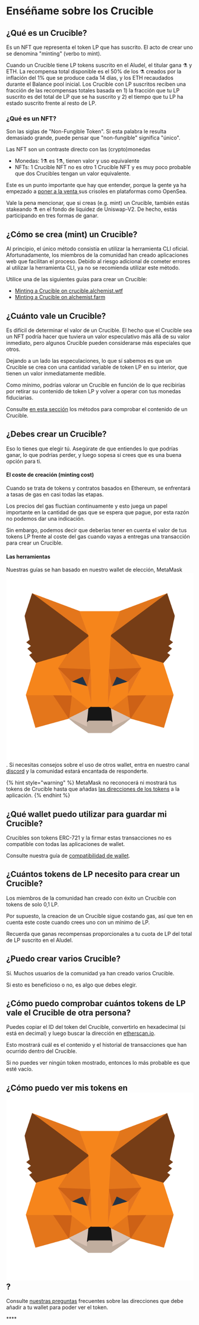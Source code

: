 # Enséñame sobre los Crucible

## ¿Qué es un Crucible?

Es un NFT que representa el token LP que has suscrito. El acto de crear uno se denomina "minting" \(verbo to mint\).

Cuando un Crucible tiene LP tokens suscrito en el Aludel, el titular gana ⚗️ y ETH. La recompensa total disponible es el 50% de los ⚗️ creados por la inflación del 1% que se produce cada 14 días, y los ETH recaudados durante el Balance pool inicial. Los Crucible con LP suscritos reciben una fracción de las recompensas totales basada en 1\) la fracción que tu LP suscrito es del total de LP que se ha suscrito y 2\) el tiempo que tu LP ha estado suscrito frente al resto de LP.

### ¿Qué es un NFT?

Son las siglas de "Non-Fungible Token". Si esta palabra le resulta demasiado grande, puede pensar que "non-fungible" significa "único".

Las NFT son un contraste directo con las \(crypto\)monedas

* Monedas: 1⚗️ es 1⚗️, tienen valor y uso equivalente
* NFTs: 1 Crucible NFT no es otro 1 Crucible NFT y es muy poco probable que dos Crucibles tengan un valor equivalente.

Este es un punto importante que hay que entender, porque la gente ya ha empezado a [poner a la venta ](https://opensea.io/assets/0x54e0395cfb4f39bef66dbcd5bd93cca4e9273d56/620479970925497750675476517677400441094103376596)sus crisoles en plataformas como OpenSea.

Vale la pena mencionar, que si creas \(e.g. mint\) un Crucible, también estás stakeando ⚗️ en el fondo de liquidez de Uniswap-V2. De hecho, estás participando en tres formas de ganar.

## ¿Cómo se crea \(mint\) un Crucible? 

Al principio, el único método consistía en utilizar la herramienta CLI oficial. Afortunadamente, los miembros de la comunidad han creado aplicaciones web que facilitan el proceso. Debido al riesgo adicional de cometer errores al utilizar la herramienta CLI, ya no se recomienda utilizar este método.

Utilice una de las siguientes guías para crear un Crucible:

* [Minting a Crucible on crucible.alchemist.wtf](guides-crucible.alchemist.wtf/)
* [Minting a Crucible on alchemist.farm](guides-alchemist.farm/how-to-i-mint-a-crucible.md)

## ¿Cuánto vale un Crucible?

Es difícil de determinar el valor de un Crucible. El hecho que el Crucible sea un NFT podría hacer que tuviera un valor especulativo más allá de su valor inmediato, pero algunos Crucible pueden considerarse más especiales que otros.

Dejando a un lado las especulaciones, lo que sí sabemos es que un Crucible se crea con una cantidad variable de token LP en su interior, que tienen un valor inmediatamente medible.

Como mínimo, podrías valorar un Crucible en función de lo que recibirías por retirar su contenido de token LP y volver a operar con tus monedas fiduciarias.

Consulte [en esta sección](https://app.gitbook.com/@alchemist-docs/s/mist/~/drafts/-M_QgUMGbLU0Hw2bs34w/v/spanish/crucible/teach-me-about-crucibles#how-can-i-check-how-many-lp-tokens-someone-elses-crucible-is-worth) los métodos para comprobar el contenido de un Crucible.

## ¿Debes crear un Crucible?

Eso lo tienes que elegir tú. Asegúrate de que entiendes lo que podrías ganar, lo que podrías perder, y luego sopesa si crees que es una buena opción para ti.

#### El coste de creación \(minting cost\)

Cuando se trata de tokens y contratos basados en Ethereum, se enfrentará a tasas de gas en casi todas las etapas.

Los precios del gas fluctúan continuamente y esto juega un papel importante en la cantidad de gas que se espera que pague, por esta razón no podemos dar una indicación.

Sin embargo, podemos decir que deberías tener en cuenta el valor de tus tokens LP frente al coste del gas cuando vayas a entregas una transacción para crear un Crucible.

#### Las herramientas

Nuestras guías se han basado en nuestro wallet de elección, MetaMask![](../.gitbook/assets/metamask-fox.svg). Si necesitas consejos sobre el uso de otros wallet, entra en nuestro canal [discord](http://discord.alchemist.wtf/) y la comunidad estará encantada de responderte.

{% hint style="warning" %}
MetaMask no reconocerá ni mostrará tus tokens de Crucible hasta que añadas [las direcciones de los tokens](https://app.gitbook.com/@alchemist-docs/s/mist/~/drafts/-M_QgUMGbLU0Hw2bs34w/v/spanish/crucible/faq#why-cant-i-see-my-mist-in-my-wallet) a la aplicación.
{% endhint %}

## ¿Qué wallet puedo utilizar para guardar mi Crucible?

Crucibles son tokens ERC-721 y la firmar estas transacciones no es compatible con todas las aplicaciones de wallet.

Consulte nuestra guía de [compatibilidad de wallet](https://app.gitbook.com/@alchemist-docs/s/mist/~/drafts/-M_QgUMGbLU0Hw2bs34w/v/spanish/crucible/wallet-compatibility).

## ¿Cuántos tokens de LP necesito para crear un Crucible?

Los miembros de la comunidad han creado con éxito un Crucible con tokens de solo 0,1 LP.

Por supuesto, la creacion de un Crucible sigue costando gas, así que ten en cuenta este coste cuando crees uno con un mínimo de LP.

Recuerda que ganas recompensas proporcionales a tu cuota de LP del total de LP suscrito en el Aludel.

## ¿Puedo crear varios Crucible?

Sí. Muchos usuarios de la comunidad ya han creado varios Crucible. 

Si esto es beneficioso o no, es algo que debes elegir.

## ¿Cómo puedo comprobar cuántos tokens de LP vale el Crucible de otra persona?

Puedes copiar el ID del token del Crucible, convertirlo en hexadecimal \(si está en decimal\) y luego buscar la dirección en [etherscan.io](https://etherscan.io).

Esto mostrará cuál es el contenido y el historial de transacciones que han ocurrido dentro del Crucible.

Si no puedes ver ningún token mostrado, entonces lo más probable es que esté vacío.

## ¿Cómo puedo ver mis tokens en ![](../.gitbook/assets/metamask-fox.svg) ?

Consulte [nuestras preguntas](https://app.gitbook.com/@alchemist-docs/s/mist/~/drafts/-M_QgUMGbLU0Hw2bs34w/v/spanish/crucible/faq#why-cant-i-see-my-mist-in-my-wallet) frecuentes sobre las direcciones que debe añadir a tu wallet para poder ver el token.

\*\*\*\*

